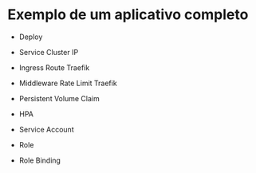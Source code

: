 # Exemplo de um aplicativo completo

- Deploy
- Service Cluster IP
- Ingress Route Traefik
- Middleware Rate Limit Traefik
- Persistent Volume Claim
- HPA

- Service Account
- Role
- Role Binding

